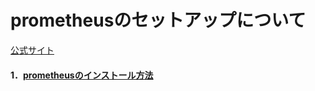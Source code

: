 # prometheusのセットアップについて
[公式サイト](https://prometheus.io/)
#### 1．[prometheusのインストール方法](install/README.md)
